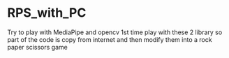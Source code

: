 # RPS_with_PC
Try to play with MediaPipe and opencv
1st time play with these 2 library so part of the code is copy from internet and then modify them into a rock paper scissors game 
